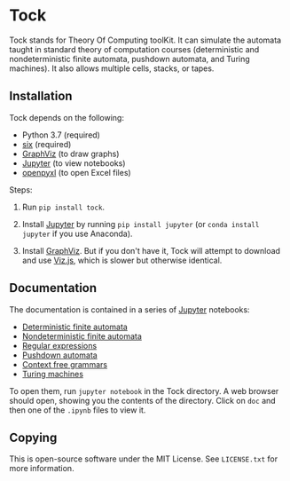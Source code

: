 Tock
====

Tock stands for Theory Of Computing toolKit. It can simulate the
automata taught in standard theory of computation courses (deterministic
and nondeterministic finite automata, pushdown automata, and Turing
machines). It also allows multiple cells, stacks, or tapes.

Installation
------------

Tock depends on the following:

-  Python 3.7 (required)
-  [six](https://pypi.python.org/pypi/six) (required)
-  [GraphViz](http://www.graphviz.org) (to draw graphs)
-  [Jupyter](http://jupyter.org) (to
   view notebooks)
-  [openpyxl](https://pypi.python.org/pypi/openpyxl) (to open Excel
   files)

Steps:

1. Run `pip install tock`.

2. Install [Jupyter](http://jupyter.org) by running `pip install
   jupyter` (or `conda install jupyter` if you use Anaconda).

3. Install [GraphViz](http://www.graphviz.org). But if you don't have
   it, Tock will attempt to download and use
   [Viz.js](https://github.com/mdaines/viz.js), which is slower but
   otherwise identical.

Documentation
-------------

The documentation is contained in a series of [Jupyter](https://jupyter.org) notebooks:

- [Deterministic finite automata](doc/DFAs.ipynb)
- [Nondeterministic finite automata](doc/NFAs.ipynb)
- [Regular expressions](doc/Regexps.ipynb)
- [Pushdown automata](doc/PDAs.ipynb)
- [Context free grammars](doc/CFGs.ipynb)
- [Turing machines](doc/TMs.ipynb)

To open them, run `jupyter notebook` in the Tock directory. A web
browser should open, showing you the contents of the directory. Click on
`doc` and then one of the `.ipynb` files to view it.

Copying
-------

This is open-source software under the MIT License. See `LICENSE.txt`
for more information.
